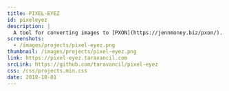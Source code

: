 ```yaml
---
title: PIXEL-EYEZ
id: pixeleyez
description: |
  A tool for converting images to [PXON](https://jennmoney.biz/pxon/).
screenshots:
  - /images/projects/pixel-eyez.png
thumbnail: /images/projects/pixel-eyez.png
link: https://pixel-eyez.taravancil.com
srcLink: https://github.com/taravancil/pixel-eyez
css: /css/projects.min.css
date: 2018-10-01
---
```

